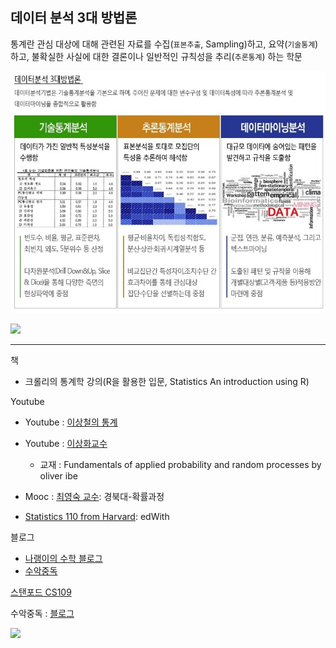 ## 데이터 분석 3대 방법론 


통계란 
관심 대상에 대해 관련된 자료를 수집(`표본추출`, Sampling)하고, 요약(`기술통계`)하고, 불확실한 사실에 대한 결론이나 일반적인 규칙성을 추리(`추론통계`) 하는 학문


![](/assets/three_main.jpg)



![](http://i.imgur.com/pQFRHZH.png)




---
책 
- 크롤리의 통계학 강의\(R을 활용한 입문\, Statistics An introduction using R)

Youtube

- Youtube : [이상철의 통계](https://www.youtube.com/watch?v=WsVb2jELGXY)

- Youtube : [이상화교수](https://www.youtube.com/playlist?list=PLSN_PltQeOyjmRIsC7VNirXOBqWoypd4V)
  - 교재 : Fundamentals of applied probability and random processes by oliver ibe﻿

- Mooc : [최영숙 교수](http://www.kocw.net/home/cview.do?cid=33b341dd3b50640d): 경북대-확률과정

- [Statistics 110 from Harvard](https://www.edwith.org/harvardprobability/lecture/30897/): edWith

블로그
- [나랭이의 수학 블로그](http://math7.tistory.com/)
- [수악중독](http://mathjk.tistory.com/)


[스탠포드 CS109](http://web.stanford.edu/class/archive/cs/cs109/cs109.1166/handouts/overview.html)




수악중독 : [블로그](https://mathjk.tistory.com/3337)

![](http://i.imgur.com/qk6ihyP.png)




